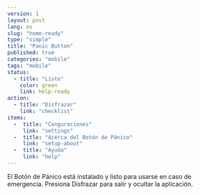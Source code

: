 ```yaml
---
version: 1
layout: post
lang: es
slug: "home-ready"
type: "simple"
title: "Panic Button"
published: true
categories: "mobile"
tags: "mobile"
status:
  - title: "Listo"
    color: green
    link: help-ready
action:
  - title: "Disfrazar"
    link: "checklist"
items:
  -  title: "Conguraciones"
     link: "settings"
  -  title: "Acerca del Botón de Pánico"
     link: "setup-about"
  -  title: "Ayuda"
     link: "help"
---
```


El Botón de Pánico está instalado y listo para usarse en caso de emergencia. Presiona Disfrazar para salir y ocultar la aplicación. 

